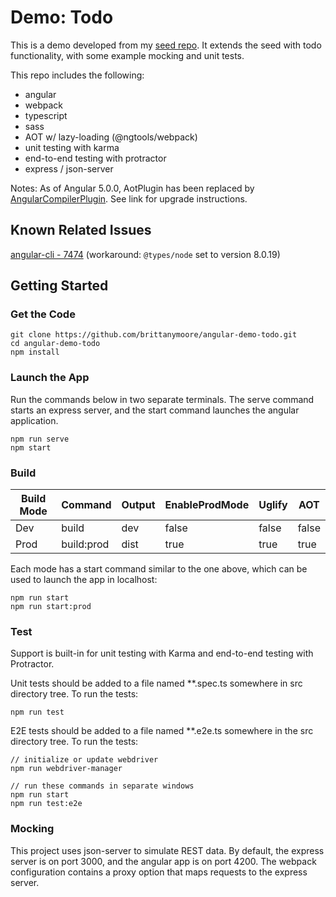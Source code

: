 # Demo: Todo

This is a demo developed from my [seed repo](https://github.com/brittanymoore/angular-seed). It extends the 
seed with todo functionality, with some example mocking and unit tests.

This repo includes the following:
* angular
* webpack
* typescript
* sass
* AOT w/ lazy-loading (@ngtools/webpack)
* unit testing with karma
* end-to-end testing with protractor
* express / json-server

Notes:
As of Angular 5.0.0, AotPlugin has been replaced by [AngularCompilerPlugin](https://www.npmjs.com/package/@ngtools/webpack). See link for 
upgrade instructions.

## Known Related Issues

[angular-cli - 7474](https://github.com/angular/angular-cli/issues/7474) (workaround: `@types/node` set to version 8.0.19)

## Getting Started

### Get the Code

```
git clone https://github.com/brittanymoore/angular-demo-todo.git
cd angular-demo-todo
npm install
```

### Launch the App

Run the commands below in two separate terminals. The serve command starts an express server, and the start command launches the 
angular application.

```
npm run serve
npm start
```

### Build

| Build Mode        | Command        | Output   | EnableProdMode | Uglify | AOT   |
| ----------------- | -------------- | -------  | -------------- | ------ | ----- |
| Dev               | build          | dev      | false          | false  | false |
| Prod              | build:prod     | dist     | true           | true   | true  |

Each mode has a start command similar to the one above, which can be used to launch the app in localhost:

```
npm run start
npm run start:prod
```

### Test

Support is built-in for unit testing with Karma and end-to-end testing with Protractor.

Unit tests should be added to a file named **.spec.ts somewhere in src directory tree. To run the tests:

```
npm run test
```

E2E tests should be added to a file named **.e2e.ts somewhere in the src directory tree. To run the tests:

```
// initialize or update webdriver
npm run webdriver-manager

// run these commands in separate windows
npm run start
npm run test:e2e
```

### Mocking

This project uses json-server to simulate REST data. By default, the express server is on port 3000, and the angular app is on port 4200.
The webpack configuration contains a proxy option that maps requests to the express server.